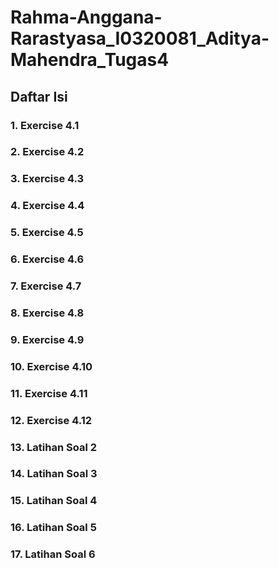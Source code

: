 # Rahma-Anggana-Rarastyasa_I0320081_Aditya-Mahendra_Tugas4

## Daftar Isi

### 1. Exercise 4.1
### 2. Exercise 4.2
### 3. Exercise 4.3
### 4. Exercise 4.4
### 5. Exercise 4.5
### 6. Exercise 4.6
### 7. Exercise 4.7
### 8. Exercise 4.8
### 9. Exercise 4.9
### 10. Exercise 4.10
### 11. Exercise 4.11
### 12. Exercise 4.12
### 13. Latihan Soal 2
### 14. Latihan Soal 3
### 15. Latihan Soal 4
### 16. Latihan Soal 5
### 17. Latihan Soal 6
